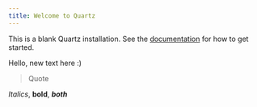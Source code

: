 ```yaml
---
title: Welcome to Quartz
---
```


This is a blank Quartz installation.
See the [documentation](https://quartz.jzhao.xyz) for how to get started.

Hello, new text here :)

> Quote

*Italics*, **bold**, ***both***